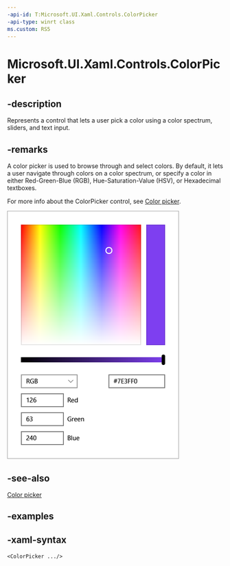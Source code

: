 ```yaml
---
-api-id: T:Microsoft.UI.Xaml.Controls.ColorPicker
-api-type: winrt class
ms.custom: RS5
---
```

<!-- Class syntax.
public class ColorPicker : Control, Control
-->

# Microsoft.UI.Xaml.Controls.ColorPicker


## -description

Represents a control that lets a user pick a color using a color spectrum, sliders, and text input.


## -remarks
A color picker is used to browse through and select colors. By default, it lets a user navigate through colors on a color spectrum, or specify a color in either Red-Green-Blue (RGB), Hue-Saturation-Value (HSV), or Hexadecimal textboxes.

For more info about the ColorPicker control, see [Color picker](https://docs.microsoft.com/windows/uwp/controls-and-patterns/color-picker).

![The default color picker control](images/controls/color-picker-default.png)


## -see-also

[Color picker](https://docs.microsoft.com/windows/uwp/controls-and-patterns/color-picker)


## -examples


## -xaml-syntax

```xaml
<ColorPicker .../>
```


